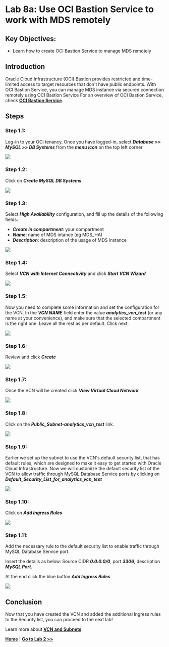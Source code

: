 # Lab 8a: Use OCI Bastion Service to work with MDS remotely

## Key Objectives:

- Learn how to create OCI Bastion Service to manage MDS remotely

## Introduction

Oracle Cloud Infrastructure (OCI) Bastion provides restricted and time-limited access to target resources that don't have public endpoints. With OCI Bastion Service, you can
manage MDS instance via secured connection remotely using OCI Bastion Service
For an overview of OCI Bastion Service, check **[OCI Bastion Service](https://docs.oracle.com/en-us/iaas/Content/Bastion/Concepts/bastionoverview.htm)**.

## Steps

### **Step 1.1:**
  Log-in to your OCI tenancy. Once you have logged-in, select _**Database >> MySQL >> DB Systems**_ from the _**menu icon**_ on the top left corner
  
![](./images/bas-1.png)

### **Step 1.2:**
 Click on _**Create MySQL DB Systems**_

![](./images/bas-2.png)

### **Step 1.3:** 
 Select _**High Availability**_ configuration, and fill up the details of the following fields:
 * _**Create in compartment**_: your compartment
 * _**Name**_: name of MDS intance (eg MDS_HA)
 * _**Description**_: description of the usage of MDS instance
  
![](./images/.png)

### **Step 1.4:** 
 Select _**VCN with Internet Connectivity**_ and click _**Start VCN Wizard**_

![](./images/HW3_vcn.png)

### **Step 1.5:**
 Now you need to complete some information and set the configuration for the VCN. In the _**VCN NAME**_ field enter the value _**analytics_vcn_test**_ (or any name at your convenience), and make sure that the selected compartment is the right one. Leave all the rest as per default. Click next.

![](./images/HW4_vcn.png)

### **Step 1.6:** 
 Review and click _**Create**_

![](./images/HW5_vcn.png)

### **Step 1.7:** 
 Once the VCN will be created click _**View Virtual Cloud Network**_

![](./images/HW6_vcn.png)

### **Step 1.8:** 
 Click on the _**Public_Subnet-analytics_vcn_test**_ link. 

![](./images/HW7_vcn.png)

### **Step 1.9:** 
 Earlier we set up the subnet to use the VCN's default security list, that has default rules, which are designed to make it easy to get started with Oracle Cloud Infrastructure. 
 Now we will customize the default security list of the VCN to allow traffic through MySQL Database Service ports by clicking on  _**Default_Security_List_for_analytics_vcn_test**_

![](./images/HW8_vcn.png)

### **Step 1.10:** 
  Click on _**Add Ingress Rules**_

![](./images/HW9_vcn.png)

### **Step 1.11:**
 Add the necessary rule to the default security list to enable traffic through MySQL Database Service port. 

Insert the details as below:
Source CIDR  _**0.0.0.0/0**_,  port _**3306**_, description  _**MySQL Port**_.

At the end click the blue button _**Add Ingress Rules**_

![](./images/HW10_vcn.png)


## Conclusion

Now that you have created the VCN and added the additional Ingress rules to the Security list, you can proceed to the next lab!

Learn more about **[VCN and Subnets](https://docs.oracle.com/en-us/iaas/Content/Network/Tasks/managingVCNs_topic-Overview_of_VCNs_and_Subnets.htm)**

**[Home](../README.md)** | **[Go to Lab 2 >>](../Lab2/README.md)**
